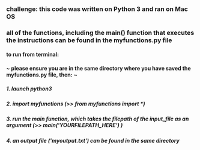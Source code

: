 ### challenge: this code was written on Python 3 and ran on Mac OS
### all of the functions, including the main() function that executes the instructions can be found in the myfunctions.py file
#### to run from terminal:
#### ~ please ensure you are in the same directory where you have saved the myfunctions.py file, then: ~
##### 1. launch python3
##### 2. import myfunctions (>> from myfunctions import *)
##### 3. run the main function, which takes the filepath of the input_file as an argument (>> main('YOURFILEPATH_HERE') )
##### 4. an output file ('myoutput.txt') can be found in the same directory 
